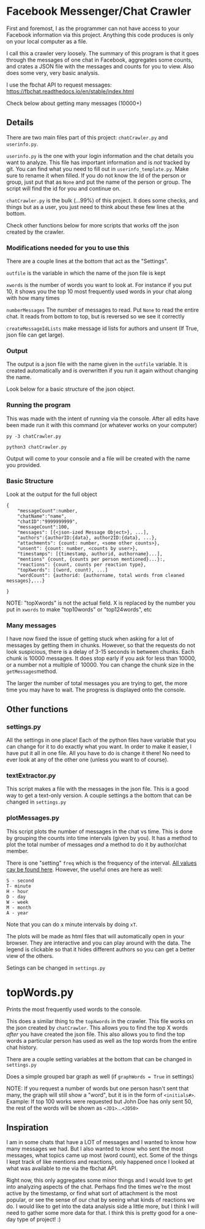 #  Facebook Messenger/Chat Crawler

First and foremost, I as the programmer can not have access to your Facebook information via this project. Anything this code produces is only on your local computer as a file.


I call this a crawler very loosely. The summary of this program is that it goes through the messages of one chat in Facebook, aggregates some counts, and crates a JSON file with the messages and counts for you to view. Also does some very, very basic analysis. 


I use the fbchat API to request messages: https://fbchat.readthedocs.io/en/stable/index.html


Check below about getting many messages (10000+)

## Details

There are two main files part of this project: `chatCrawler.py` and `userinfo.py`.


`userinfo.py` is the one with your login information and the chat details you want to analyze. This file has important information and is *not* tracked by git. You can find what you need to fill out in `userinfo_template.py`. Make sure to rename it when filled.
If you do not know the Id of the person or group, just put that as `None` and put the name of the person or group. The script will find the id for you and continue on.


`chatCrawler.py` is the bulk (...99%) of this project. It does some checks, and things but as a user, you just need to think about these few lines at the bottom. 


Check other functions below for more scripts that works off the json created by the crawler.


### Modifications needed for you to use this

There are a couple lines at the bottom that act as the "Settings". 


`outfile` is the variable in which the name of the json file is kept


`xwords` is the number of words you want to look at. For instance if you put 10, it shows you the top 10 most frequently used words in your chat along with how many times


`numberMessages` The number of messages to read. Put `None` to read the entire chat. It reads from bottom to top, but is reversed so we see it correctly

`createMessageIdLists` make message id lists for authors and unsent  (If True, json file can get large).


### Output

The output is a json file with the name given in the `outfile` variable.  It is created automatically and is overwritten if you run it again without changing the name. 


Look below for a basic structure of the json object. 


###  Running the program
This was made with the intent of running via the console. After all edits have been made run it with this command (or whatever works on your computer)


`py -3 chatCrawler.py`


`python3 chatCrawler.py`


Output will come to your console and a file will be created with the name you provided. 


### Basic Structure


Look at the output for the full object

```
{
    "messageCount":number,
    "chatName":"name",
    "chatID":"9999999999",
    "messageCount":100,
    "messages": [{<json-ized Message Object>}, ...],
    "authors":{authorID:{data}, author2ID:{data}, ...},
    "attachments": {count: number, <some other counts>},
    "unsent": {count: number, <counts by user>},
    "timestamps": [{timestamp, authorid, authorname}...],
    "mentions" {count, {counts per person mentioned}...}:,
    "reactions": {count, counts per reaction type},
    "topXwords": [(word, count), ...]
    "wordCount": {authorid: {authorname, total words from cleaned messages},...}
    
}
```

NOTE: "topXwords" is not the actual field. X is replaced by the number you put in `xwords` to make "top10words" or "top124words", etc


### Many messages
I have now fixed the issue of getting stuck when asking for a lot of messages by getting them in chunks. However, so that the requests do not look suspicious, there is a delay of 3-15 seconds in between chunks. Each chunk is 10000 messages. It does stop early if you ask for less than 10000, or a number not a multiple of 10000. You can change the chunk size in the `getMessages`method.

The larger the number of total messages you are trying to get, the more time you may have to wait. The progress is displayed onto the console. 

## Other functions


### settings.py

All the settings in one place! Each of the python files have variable that you can change for it to do exactly what you want. In order to make it easier, I have put it all in one file. All you have to do is change it there! No need to ever look at any of the other one (unless you want to of course).

### textExtractor.py


This script makes a file with the messages in the json file. This is a good way to get a text-only version. A couple settings a the bottom that can be changed in `settings.py`


### plotMessages.py

This script plots the number of messages in the chat vs time. This is done by grouping the counts into time intervals (given by you). It has a method to plot the total number of messages *and* a method to do it by author/chat member. 

There is one "setting" `freq` which is the frequency of the interval. [All values cay be found here](https://stackoverflow.com/a/17001474). However, the useful ones are here as well:


```
S - second
T- minute
H - hour
D - day
W - week
M - month
A - year
```

Note that you can do x minute intervals by doing `xT`.


The plots will be made as html files that will automatically open in your browser. They are interactive and you can play around with the data. The legend is clickable so that it hides different authors so you can get a better view of the others. 


Setings can be changed in `settings.py`

# topWords.py


Prints the most frequently used words to the console. 


This does a similar thing to the `topXwords` in the crawler. This file works on the json created by `chatCrawler`. This allows you to find the top X words *after* you have created the json file. This also allows you to find the top words a particular person has used as well as the top words from the entire chat history. 


There are a couple setting variables at the bottom that can be changed in `settings.py`


Does a simple grouped bar graph as well (if `graphWords = True` in settings)


NOTE: If you request a number of words but one person hasn't sent that many, the graph will still show a "word", but it is in the form of `<initials#>`. Example: If top 100 works were requested but John Doe has only sent 50, the rest of the words will be shown as `<JD1>`...`<JD50>`

## Inspiration


I am in some chats that have a LOT of messages and I wanted to know how many messages we had. But I also wanted to know who sent the most messages, what topics came up most (word count), ect. Some of the things I kept track of like mentions and reactions, only happened once I looked at what was available to me via the fbchat API.

Right now, this only aggregates some minor things and I would love to get into analyzing aspects of the chat. Perhaps find the times we're the most active by the timestamp, or find what sort of attachment is the most popular, or see the sense of our chat by seeing what kinds of reactions we do. I would like to get into the data analysis side a little more, but I think I will need to gather some more data for that. I think this is pretty good for a one-day type of project! :) 